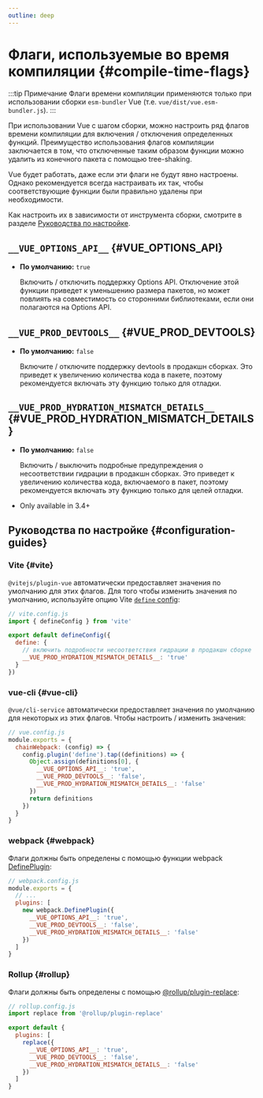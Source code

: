 ```yaml
---
outline: deep
---
```


# Флаги, используемые во время компиляции {#compile-time-flags}

:::tip Примечание
Флаги времени компиляции применяются только при использовании сборки `esm-bundler` Vue (т.е. `vue/dist/vue.esm-bundler.js`).
:::

При использовании Vue с шагом сборки, можно настроить ряд флагов времени компиляции для включения / отключения определенных функций. Преимущество использования флагов компиляции заключается в том, что отключенные таким образом функции можно удалить из конечного пакета с помощью tree-shaking.

Vue будет работать, даже если эти флаги не будут явно настроены. Однако рекомендуется всегда настраивать их так, чтобы соответствующие функции были правильно удалены при необходимости.

Как настроить их в зависимости от инструмента сборки, смотрите в разделе [Руководства по настройке](#configuration-guides).

## `__VUE_OPTIONS_API__` {#VUE_OPTIONS_API}

- **По умолчанию:** `true`

  Включить / отключить поддержку Options API. Отключение этой функции приведет к уменьшению размера пакетов, но может повлиять на совместимость со сторонними библиотеками, если они полагаются на Options API.

## `__VUE_PROD_DEVTOOLS__` {#VUE_PROD_DEVTOOLS}

- **По умолчанию:** `false`

  Включите / отключите поддержку devtools в продакшн сборках. Это приведет к увеличению количества кода в пакете, поэтому рекомендуется включать эту функцию только для отладки.

## `__VUE_PROD_HYDRATION_MISMATCH_DETAILS__` {#VUE_PROD_HYDRATION_MISMATCH_DETAILS}

- **По умолчанию:** `false`

  Включить / выключить подробные предупреждения о несоответствии гидрации в продакшн сборках. Это приведет к увеличению количества кода, включаемого в пакет, поэтому рекомендуется включать эту функцию только для целей отладки.

- Only available in 3.4+

## Руководства по настройке {#configuration-guides}

### Vite {#vite}

`@vitejs/plugin-vue` автоматически предоставляет значения по умолчанию для этих флагов. Для того чтобы изменить значения по умолчанию, используйте опцию Vite [`define` config](https://vitejs.dev/config/shared-options.html#define):

```js
// vite.config.js
import { defineConfig } from 'vite'

export default defineConfig({
  define: {
    // включить подробности несоответствия гидрации в продакшн сборке
    __VUE_PROD_HYDRATION_MISMATCH_DETAILS__: 'true'
  }
})
```

### vue-cli {#vue-cli}

`@vue/cli-service` автоматически предоставляет значения по умолчанию для некоторых из этих флагов. Чтобы настроить / изменить значения:

```js
// vue.config.js
module.exports = {
  chainWebpack: (config) => {
    config.plugin('define').tap((definitions) => {
      Object.assign(definitions[0], {
        __VUE_OPTIONS_API__: 'true',
        __VUE_PROD_DEVTOOLS__: 'false',
        __VUE_PROD_HYDRATION_MISMATCH_DETAILS__: 'false'
      })
      return definitions
    })
  }
}
```

### webpack {#webpack}

Флаги должны быть определены с помощью функции webpack [DefinePlugin](https://webpack.js.org/plugins/define-plugin/):

```js
// webpack.config.js
module.exports = {
  // ...
  plugins: [
    new webpack.DefinePlugin({
      __VUE_OPTIONS_API__: 'true',
      __VUE_PROD_DEVTOOLS__: 'false',
      __VUE_PROD_HYDRATION_MISMATCH_DETAILS__: 'false'
    })
  ]
}
```

### Rollup {#rollup}

Флаги должны быть определены с помощью [@rollup/plugin-replace](https://github.com/rollup/plugins/tree/master/packages/replace):

```js
// rollup.config.js
import replace from '@rollup/plugin-replace'

export default {
  plugins: [
    replace({
      __VUE_OPTIONS_API__: 'true',
      __VUE_PROD_DEVTOOLS__: 'false',
      __VUE_PROD_HYDRATION_MISMATCH_DETAILS__: 'false'
    })
  ]
}
```
